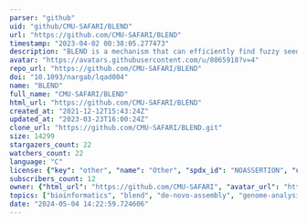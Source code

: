 ```yaml
---
parser: "github"
uid: "github/CMU-SAFARI/BLEND"
url: "https://github.com/CMU-SAFARI/BLEND"
timestamp: "2023-04-02 00:38:05.277473"
description: "BLEND is a mechanism that can efficiently find fuzzy seed matches between sequences to significantly improve the performance and accuracy while reducing the memory space usage of two important applications: 1) finding overlapping reads and 2) read mapping. Described by Firtina et al. (published in NARGAB https://doi.org/10.1093/nargab/lqad004)"
avatar: "https://avatars.githubusercontent.com/u/8065918?v=4"
repo_url: "https://github.com/CMU-SAFARI/BLEND"
doi: "10.1093/nargab/lqad004"
name: "BLEND"
full_name: "CMU-SAFARI/BLEND"
html_url: "https://github.com/CMU-SAFARI/BLEND"
created_at: "2021-12-12T15:43:24Z"
updated_at: "2023-03-23T16:00:24Z"
clone_url: "https://github.com/CMU-SAFARI/BLEND.git"
size: 14299
stargazers_count: 22
watchers_count: 22
language: "C"
license: {"key": "other", "name": "Other", "spdx_id": "NOASSERTION", "url": null, "node_id": "MDc6TGljZW5zZTA="}
subscribers_count: 12
owner: {"html_url": "https://github.com/CMU-SAFARI", "avatar_url": "https://avatars.githubusercontent.com/u/8065918?v=4", "login": "CMU-SAFARI", "type": "Organization"}
topics: ["bioinformatics", "blend", "de-novo-assembly", "genome-analysis", "genome-assembly", "minimizers", "read-mapping", "strobemers", "fuzzy-seeds", "read-overlapping", "seed-matching", "spaced-seeds"]
date: "2024-05-04 14:22:59.724606"
---
```

